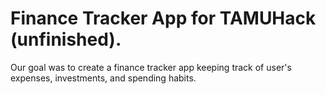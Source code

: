 # Finance Tracker App for TAMUHack (unfinished).

Our goal was to create a finance tracker app keeping track of user's expenses, investments, and spending habits. 

